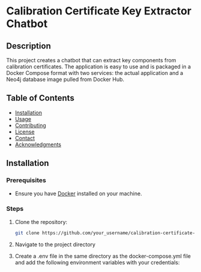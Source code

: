 # Calibration Certificate Key Extractor Chatbot

## Description
This project creates a chatbot that can extract key components from calibration certificates. The application is easy to use and is packaged in a Docker Compose format with two services: the actual application and a Neo4j database image pulled from Docker Hub.

## Table of Contents
- [Installation](#installation)
- [Usage](#usage)
- [Contributing](#contributing)
- [License](#license)
- [Contact](#contact)
- [Acknowledgments](#acknowledgments)

## Installation

### Prerequisites
- Ensure you have [Docker](https://www.docker.com/get-started) installed on your machine.

### Steps
1. Clone the repository:
   ```sh
   git clone https://github.com/your_username/calibration-certificate-chatbot.git
   
2. Navigate to the project directory

3. Create a .env file in the same directory as the docker-compose.yml file and add the following environment variables with your credentials:
